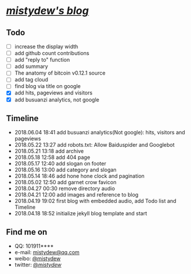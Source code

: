 # [_mistydew's blog_](https://mistydew.github.io)

## Todo
- [ ] increase the display width
- [ ] add github count contributions
- [ ] add "reply to" function
- [ ] add summary
- [ ] The anatomy of bitcoin v0.12.1 source
- [ ] add tag cloud
- [ ] find blog via title on google
- [x] add hits, pageviews and visitors
- [x] add busuanzi analytics, not google 

## Timeline
* 2018.06.04 18:41 add busuanzi analytics(Not google): hits, visitors and pageviews
* 2018.05.22 13:27 add robots.txt: Allow Baiduspider and Googlebot
* 2018.05.21 13:18 add archive
* 2018.05.18 12:58 add 404 page
* 2018.05.17 12:40 add slogan on footer
* 2018.05.16 13:00 add category and slogan
* 2018.05.14 18:46 add hone hone clock and pagination
* 2018.05.02 12:50 add garnet crow favicon
* 2018.04.27 00:30 remove directory audio
* 2018.04.21 12:00 add images and reference to blog
* 2018.04.19 19:02 first blog with embedded audio, add Todo list and Timeline
* 2018.04.18 18:52 initialize jekyll blog template and start

## Find me on

* QQ: 101911****
* e-mail: mistydew@qq.com
* weibo: [@mistydew](https://weibo.com/mistydew)
* twitter: [@_mistydew_](https://twitter.com/_mistydew_)
